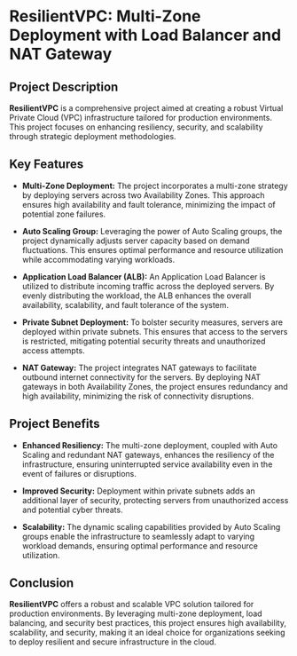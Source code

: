 # ResilientVPC: Multi-Zone Deployment with Load Balancer and NAT Gateway

## Project Description

**ResilientVPC** is a comprehensive project aimed at creating a robust Virtual Private Cloud (VPC) infrastructure tailored for production environments. This project focuses on enhancing resiliency, security, and scalability through strategic deployment methodologies.

## Key Features

- **Multi-Zone Deployment:** The project incorporates a multi-zone strategy by deploying servers across two Availability Zones. This approach ensures high availability and fault tolerance, minimizing the impact of potential zone failures.

- **Auto Scaling Group:** Leveraging the power of Auto Scaling groups, the project dynamically adjusts server capacity based on demand fluctuations. This ensures optimal performance and resource utilization while accommodating varying workloads.

- **Application Load Balancer (ALB):** An Application Load Balancer is utilized to distribute incoming traffic across the deployed servers. By evenly distributing the workload, the ALB enhances the overall availability, scalability, and fault tolerance of the system.

- **Private Subnet Deployment:** To bolster security measures, servers are deployed within private subnets. This ensures that access to the servers is restricted, mitigating potential security threats and unauthorized access attempts.

- **NAT Gateway:** The project integrates NAT gateways to facilitate outbound internet connectivity for the servers. By deploying NAT gateways in both Availability Zones, the project ensures redundancy and high availability, minimizing the risk of connectivity disruptions.

## Project Benefits

- **Enhanced Resiliency:** The multi-zone deployment, coupled with Auto Scaling and redundant NAT gateways, enhances the resiliency of the infrastructure, ensuring uninterrupted service availability even in the event of failures or disruptions.

- **Improved Security:** Deployment within private subnets adds an additional layer of security, protecting servers from unauthorized access and potential cyber threats.

- **Scalability:** The dynamic scaling capabilities provided by Auto Scaling groups enable the infrastructure to seamlessly adapt to varying workload demands, ensuring optimal performance and resource utilization.

## Conclusion

**ResilientVPC** offers a robust and scalable VPC solution tailored for production environments. By leveraging multi-zone deployment, load balancing, and security best practices, this project ensures high availability, scalability, and security, making it an ideal choice for organizations seeking to deploy resilient and secure infrastructure in the cloud.
